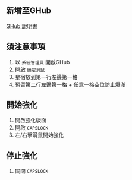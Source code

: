 ## 新增至GHub
[GHub 說明書](https://www.logitech.com/assets/65550/ghub.pdf#page=97)

## 須注意事項
1. 以 `系統管理員` 開啟GHub
2. 開啟 `鎖定滑鼠`
3. 星宿放到第一行左邊第一格
4. 預留第二行左邊第一格 + 任意一格空位防止爆滿

## 開始強化
1. 開啟強化版面
2. 開啟 `CAPSLOCK`
3. 左/右擊滑鼠開始強化

## 停止強化
1. 關閉 `CAPSLOCK` 
